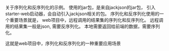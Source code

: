 关于序列化和反序列化的示例。
使用的jar包，是来自jackjson的jar包，
引入starter-web启动器，会自动引入jackjson相关的包。
序列化和反序列化使用的一个重要场景就是，
web项目中，远程调用的结果集的序列化和反序列化。
远程调用的结果集一般是json, 需要反序列化。
本地需要返回给前端的数据，需要序列化。

这就是web项目中，序列化和反序列化的一种重要应用场景